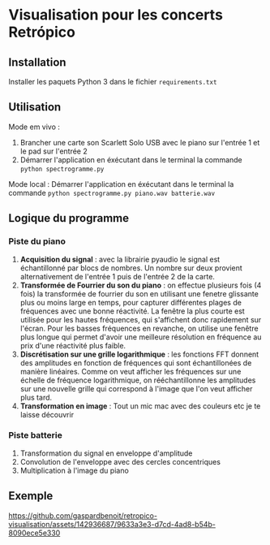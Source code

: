# Visualisation pour les concerts Retrópico


## Installation
Installer les paquets Python 3 dans le fichier `requirements.txt`

## Utilisation
Mode em vivo :
1. Brancher une carte son Scarlett Solo USB avec le piano sur l'entrée 1 et le pad sur l'entrée 2
2. Démarrer l'application en éxécutant dans le terminal la commande `python spectrogramme.py`

Mode local :
Démarrer l'application en éxécutant dans le terminal la commande `python spectrogramme.py piano.wav batterie.wav`



## Logique du programme
### Piste du piano
1. **Acquisition du signal** : avec la librairie pyaudio le signal est échantillonné par blocs de nombres. Un nombre sur deux provient alternativement de l'entrée 1 puis de l'entrée 2 de la carte.
2. **Transformée de Fourrier du son du piano** : on effectue plusieurs fois (4 fois) la transformée de fourrier du son en utilisant une fenetre glissante plus ou moins large en temps, pour capturer différentes plages de fréquences avec une bonne réactivité. La fenêtre la plus courte est utilisée pour les hautes fréquences, qui s'affichent donc rapidement sur l'écran. Pour les basses fréquences en revanche, on utilise une fenêtre plus longue qui permet d'avoir une meilleure résolution en fréquence au prix d'une réactivité plus faible.
3. **Discrétisation sur une grille logarithmique** : les fonctions FFT donnent des amplitudes en fonction de fréquences qui sont échantillonées de manière linéaires. Comme on veut afficher les fréquences sur une échelle de fréquence logarithmique, on rééchantillonne les amplitudes sur une nouvelle grille qui correspond à l'image que l'on veut afficher plus tard.
4. **Transformation en image** : Tout un mic mac avec des couleurs etc je te laisse découvrir

### Piste batterie
1. Transformation du signal en enveloppe d'amplitude
2. Convolution de l'enveloppe avec des cercles concentriques
3. Multiplication à l'image du piano

## Exemple

https://github.com/gaspardbenoit/retropico-visualisation/assets/142936687/9633a3e3-d7cd-4ad8-b54b-8090ece5e330


